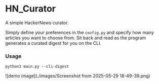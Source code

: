 # HN_Curator

A simple HackerNews curator.

Simply define your preferences in the `config.py` and specify how many articles you want to choose from.
Sit back and read as the program generates a curated digest for you on the CLI.

### Usage
`python3 main.py --cli-digest`

![demo image](./images/Screenshot from 2025-05-29 18-49-39.png)
